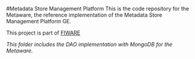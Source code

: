 #Metadata Store Management Platform
This is the code repository for the Metaware, the reference implementation of the Metadata Store Management Platform GE.

This project is part of [FIWARE](https://www.fiware.org/)

_This folder includes the DAO implementation with MongoDB for the Metaware._